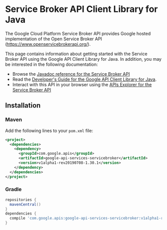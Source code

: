 # Service Broker API Client Library for Java

The Google Cloud Platform Service Broker API provides Google hosted
implementation of the Open Service Broker API
(https://www.openservicebrokerapi.org/).


This page contains information about getting started with the Service Broker API
using the Google API Client Library for Java. In addition, you may be interested
in the following documentation:

* Browse the [Javadoc reference for the Service Broker API][javadoc]
* Read the [Developer's Guide for the Google API Client Library for Java][google-api-client].
* Interact with this API in your browser using the [APIs Explorer for the Service Broker API][api-explorer]

## Installation

### Maven

Add the following lines to your `pom.xml` file:

```xml
<project>
  <dependencies>
    <dependency>
      <groupId>com.google.apis</groupId>
      <artifactId>google-api-services-servicebroker</artifactId>
      <version>v1alpha1-rev20190708-1.30.1</version>
    </dependency>
  </dependencies>
</project>
```

### Gradle

```gradle
repositories {
  mavenCentral()
}
dependencies {
  compile 'com.google.apis:google-api-services-servicebroker:v1alpha1-rev20190708-1.30.1'
}
```

[javadoc]: https://googleapis.dev/java/google-api-services-servicebroker/latest/index.html
[google-api-client]: https://github.com/googleapis/google-api-java-client/
[api-explorer]: https://developers.google.com/apis-explorer/#p/abusiveexperiencereport/v1/
